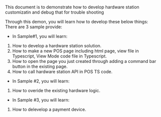 This document is to demonstrate how to develop hardware station customizatin and debug that for trouble shooting

Through this demon, you will learn how to develop these below things:
There are 3 sample provide:

* In Sample#1, you will learn: <br/>
1. How to develop a hardware station solution.
2. How to make a new POS page including html page, view file in Typescript,  View Mode code file in Typescript.
3. How to open the page you just created through adding a command bar button in the existing page.
4. How to call hardware station API  in POS TS  code.

* In Sample #2, you will learn: <br/>
1. How to overide the existing hardware logic.

* In Sample #3, you will learn: <br/>
1. How to delevelop a payment device.
